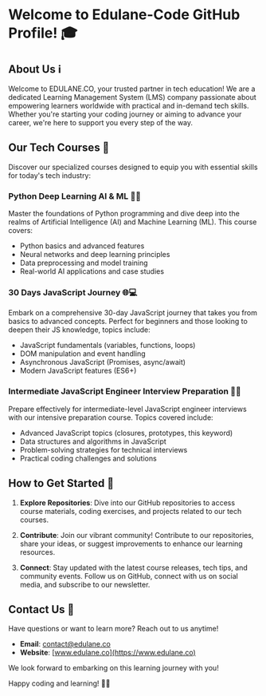 # Welcome to Edulane-Code GitHub Profile! 🎓

## About Us ℹ️

Welcome to EDULANE.CO, your trusted partner in tech education! We are a dedicated Learning Management System (LMS) company passionate about empowering learners worldwide with practical and in-demand tech skills. Whether you're starting your coding journey or aiming to advance your career, we're here to support you every step of the way.

## Our Tech Courses 🚀

Discover our specialized courses designed to equip you with essential skills for today's tech industry:

### Python Deep Learning AI & ML 🐍🧠

Master the foundations of Python programming and dive deep into the realms of Artificial Intelligence (AI) and Machine Learning (ML). This course covers:
- Python basics and advanced features
- Neural networks and deep learning principles
- Data preprocessing and model training
- Real-world AI applications and case studies

### 30 Days JavaScript Journey 🌐💻

Embark on a comprehensive 30-day JavaScript journey that takes you from basics to advanced concepts. Perfect for beginners and those looking to deepen their JS knowledge, topics include:
- JavaScript fundamentals (variables, functions, loops)
- DOM manipulation and event handling
- Asynchronous JavaScript (Promises, async/await)
- Modern JavaScript features (ES6+)

### Intermediate JavaScript Engineer Interview Preparation 📝💼

Prepare effectively for intermediate-level JavaScript engineer interviews with our intensive preparation course. Topics covered include:
- Advanced JavaScript topics (closures, prototypes, this keyword)
- Data structures and algorithms in JavaScript
- Problem-solving strategies for technical interviews
- Practical coding challenges and solutions

## How to Get Started 🚀

1. **Explore Repositories**: Dive into our GitHub repositories to access course materials, coding exercises, and projects related to our tech courses.
   
2. **Contribute**: Join our vibrant community! Contribute to our repositories, share your ideas, or suggest improvements to enhance our learning resources.

3. **Connect**: Stay updated with the latest course releases, tech tips, and community events. Follow us on GitHub, connect with us on social media, and subscribe to our newsletter.

## Contact Us 📧

Have questions or want to learn more? Reach out to us anytime!

- **Email**: contact@edulane.co
- **Website**: [www.edulane.co](https://www.edulane.co)

We look forward to embarking on this learning journey with you!

Happy coding and learning! 🌟✨
